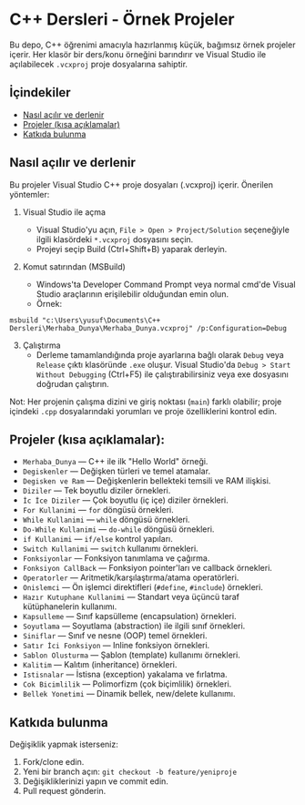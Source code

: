 # C++ Dersleri - Örnek Projeler

Bu depo, C++ öğrenimi amacıyla hazırlanmış küçük, bağımsız örnek projeler içerir. Her klasör bir ders/konu örneğini barındırır ve Visual Studio ile açılabilecek `.vcxproj` proje dosyalarına sahiptir.

## İçindekiler

- [Nasıl açılır ve derlenir](#nasıl-açılır-ve-derlenir)
- [Projeler (kısa açıklamalar)](#projeler-kısa-açıklamalar)
- [Katkıda bulunma](#katkıda-bulunma)

## Nasıl açılır ve derlenir

Bu projeler Visual Studio C++ proje dosyaları (.vcxproj) içerir. Önerilen yöntemler:

1. Visual Studio ile açma
    - Visual Studio'yu açın, `File > Open > Project/Solution` seçeneğiyle ilgili klasördeki `*.vcxproj` dosyasını seçin.
    - Projeyi seçip Build (Ctrl+Shift+B) yaparak derleyin.

2. Komut satırından (MSBuild)
    - Windows'ta Developer Command Prompt veya normal cmd'de Visual Studio araçlarının erişilebilir olduğundan emin olun.
    - Örnek: 

```
msbuild "c:\Users\yusuf\Documents\C++ Dersleri\Merhaba_Dunya\Merhaba_Dunya.vcxproj" /p:Configuration=Debug
```

3. Çalıştırma
    - Derleme tamamlandığında proje ayarlarına bağlı olarak `Debug` veya `Release` çıktı klasöründe `.exe` oluşur. Visual Studio'da `Debug > Start Without Debugging` (Ctrl+F5) ile çalıştırabilirsiniz veya exe dosyasını doğrudan çalıştırın.

Not: Her projenin çalışma dizini ve giriş noktası (`main`) farklı olabilir; proje içindeki `.cpp` dosyalarındaki yorumları ve proje özelliklerini kontrol edin.

## Projeler (kısa açıklamalar):

- `Merhaba_Dunya` — C++ ile ilk "Hello World" örneği.
- `Degiskenler` — Değişken türleri ve temel atamalar.
- `Degisken ve Ram` — Değişkenlerin bellekteki temsili ve RAM ilişkisi.
- `Diziler` — Tek boyutlu diziler örnekleri.
- `İc İce Diziler` — Çok boyutlu (iç içe) diziler örnekleri.
- `For Kullanimi` — `for` döngüsü örnekleri.
- `While Kullanimi` — `while` döngüsü örnekleri.
- `Do-While Kullanimi` — `do-while` döngüsü örnekleri.
- `if Kullanimi` — `if/else` kontrol yapıları.
- `Switch Kullanimi` — `switch` kullanımı örnekleri.
- `Fonksiyonlar` — Fonksiyon tanımlama ve çağırma.
- `Fonksiyon CallBack` — Fonksiyon pointer'ları ve callback örnekleri.
- `Operatorler` — Aritmetik/karşılaştırma/atama operatörleri.
- `Onislemci` — Ön işlemci direktifleri (`#define`, `#include`) örnekleri.
- `Hazır Kutuphane Kullanimi` — Standart veya üçüncü taraf kütüphanelerin kullanımı.
- `Kapsulleme` — Sınıf kapsülleme (encapsulation) örnekleri.
- `Soyutlama` — Soyutlama (abstraction) ile ilgili sınıf örnekleri.
- `Siniflar` — Sınıf ve nesne (OOP) temel örnekleri.
- `Satır İci Fonksiyon` — Inline fonksiyon örnekleri.
- `Sablon Olusturma` — Şablon (template) kullanımı örnekleri.
- `Kalitim` — Kalıtım (inheritance) örnekleri.
- `Istisnalar` — İstisna (exception) yakalama ve fırlatma.
- `Cok Bicimlilik` — Polimorfizm (çok biçimlilik) örnekleri.
- `Bellek Yonetimi` — Dinamik bellek, new/delete kullanımı.

## Katkıda bulunma

Değişiklik yapmak isterseniz:

1. Fork/clone edin.
2. Yeni bir branch açın: `git checkout -b feature/yeniproje`
3. Değişikliklerinizi yapın ve commit edin.
4. Pull request gönderin.
